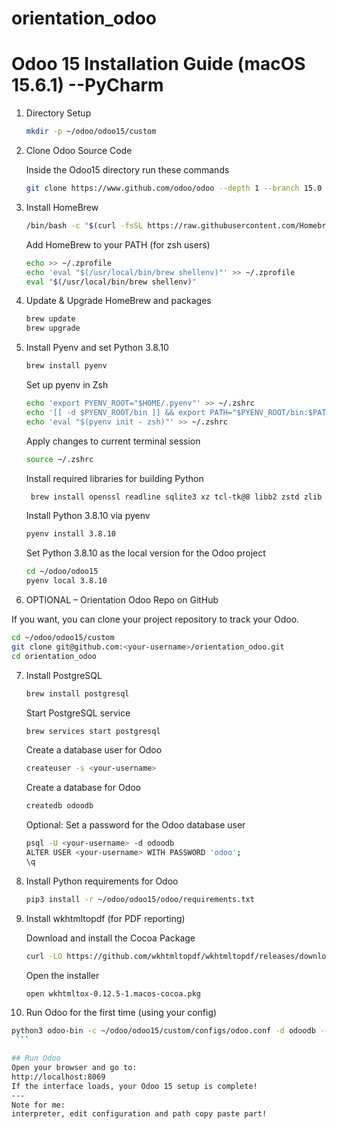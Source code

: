 # orientation_odoo

# Odoo 15 Installation Guide (macOS 15.6.1) --PyCharm

1. Directory Setup

    ```bash
   mkdir -p ~/odoo/odoo15/custom
    ```

2. Clone Odoo Source Code 

   Inside the Odoo15 directory run these commands
    ```bash
   git clone https://www.github.com/odoo/odoo --depth 1 --branch 15.0 --single-branch
    ```

3. Install HomeBrew

    ```bash
    /bin/bash -c "$(curl -fsSL https://raw.githubusercontent.com/Homebrew/install/HEAD/install.sh)"
    ```
   Add HomeBrew to your PATH (for zsh users)

    ```bash
    echo >> ~/.zprofile
    echo 'eval "$(/usr/local/bin/brew shellenv)"' >> ~/.zprofile
    eval "$(/usr/local/bin/brew shellenv)"
    ```

4. Update & Upgrade HomeBrew and packages

   ```bash
   brew update
   brew upgrade
    ```

5. Install Pyenv and set Python 3.8.10

    ```bash
    brew install pyenv
    ```
   
    Set up pyenv in Zsh
    ```bash
    echo 'export PYENV_ROOT="$HOME/.pyenv"' >> ~/.zshrc
    echo '[[ -d $PYENV_ROOT/bin ]] && export PATH="$PYENV_ROOT/bin:$PATH"' >> ~/.zshrc
    echo 'eval "$(pyenv init - zsh)"' >> ~/.zshrc
    ```
   
   Apply changes to current terminal session
   ```bash
   source ~/.zshrc
   ```

   Install required libraries for building Python
   ```bash
    brew install openssl readline sqlite3 xz tcl-tk@8 libb2 zstd zlib
   ```
   
   Install Python 3.8.10 via pyenv
   ```bash
   pyenv install 3.8.10
   ```

   Set Python 3.8.10 as the local version for the Odoo project
   ```bash
   cd ~/odoo/odoo15
   pyenv local 3.8.10
   ```

6.  OPTIONAL – Orientation Odoo Repo on GitHub 

   If you want, you can clone your project repository to track your Odoo.

   ```bash
   cd ~/odoo/odoo15/custom
   git clone git@github.com:<your-username>/orientation_odoo.git
   cd orientation_odoo    
   ```

7. Install PostgreSQL

   ```bash
   brew install postgresql
   ```
   
   Start PostgreSQL service
   ```bash
   brew services start postgresql
   ```
   
   Create a database user for Odoo
   ```bash
   createuser -s <your-username>
    ```
   
   Create a database for Odoo
   ```bash
   createdb odoodb
    ```
   
   Optional: Set a password for the Odoo database user
   ```bash
   psql -U <your-username> -d odoodb
   ALTER USER <your-username> WITH PASSWORD 'odoo';
   \q
   ```
   
8. Install Python requirements for Odoo

   ```bash
   pip3 install -r ~/odoo/odoo15/odoo/requirements.txt
   ```

9. Install wkhtmltopdf (for PDF reporting)

   Download and install the Cocoa Package

   ```bash
   curl -LO https://github.com/wkhtmltopdf/wkhtmltopdf/releases/download/0.12.5/wkhtmltox-0.12.5-1.macos-cocoa.pkg
   ```
   
   Open the installer
   ```bash
   open wkhtmltox-0.12.5-1.macos-cocoa.pkg
   ```
   
10. Run Odoo for the first time (using your config)

   ```bash
   python3 odoo-bin -c ~/odoo/odoo15/custom/configs/odoo.conf -d odoodb --init=base
    ```

   ## Run Odoo
   Open your browser and go to:
   http://localhost:8069
   If the interface loads, your Odoo 15 setup is complete!
---
Note for me:
interpreter, edit configuration and path copy paste part!